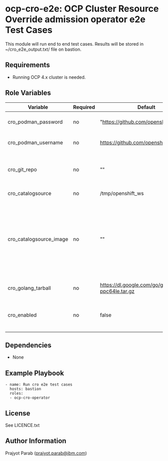 ocp-cro-e2e: OCP Cluster Resource Override admission operator e2e Test Cases
=========

This module will run end to end test cases. Results will be stored in ~/cro_e2e_output.txt/ file on bastion.

Requirements
------------

 - Running OCP 4.x cluster is needed.

Role Variables
--------------

| Variable                    | Required | Default                                    | Comments                                            |
|-----------------------------|----------|--------------------------------------------|-----------------------------------------------------|
| cro_podman_password         | no       | "https://github.com/openshift/origin"        | Git repo url for the e2e tests                      |
| cro_podman_username         | no       | https://github.com/openshift/origin        | Git repo url for the e2e tests                      |
| cro_git_repo                | no       | ""                                         | URL to list of testcases to be excluded             |
| cro_catalogsource           | no       | /tmp/openshift_ws                          | Test directory                                      |
| cro_catalogsource_image     | no       | ""                                         | The cluster will be upgraded to this image by e2e. In case of an empty string, the upgrade won't be done. |
| cro_golang_tarball          | no       | https://dl.google.com/go/go1.20.linux-ppc64le.tar.gz | HTTP URL for golang tarball             |
| cro_enabled                 | no       | false                                      | Flag to be set to true to enable e2e tests playbook |

Dependencies
------------

 - None

Example Playbook
----------------

    - name: Run cro e2e test cases
      hosts: bastion
      roles:
      - ocp-cro-operator

License
-------

See LICENCE.txt

Author Information
------------------

Prajyot Parab (prajyot.parab@ibm.com)
